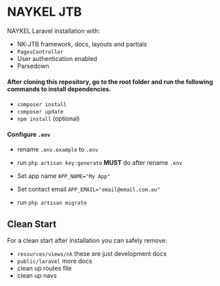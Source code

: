 # NAYKEL JTB

NAYKEL Laravel installation with:

-   NK-JTB framework, docs, layouts and partials
-   `PagesController`
-   User authentication enabled
-   Parsedown

#### After cloning this repository, go to the root folder and run the following commands to install dependencies.

-   `composer install`
-   `composer update`
-   `npm install` (optional)

#### Configure `.env`

-   rename `.env.example` to `.env`
-   run `php artisan key:generate` **MUST** do after rename `.env`
-   Set app name `APP_NAME="My App"`
-   Set contact email `APP_EMAIL="email@email.com.au"`

-   run `php artisan migrate`

## Clean Start

For a clean start after installation you can safely remove:

-   `resources/views/nk` these are just development docs
-   `public/laravel` more docs
-   clean up routes file
-   clean up navs

